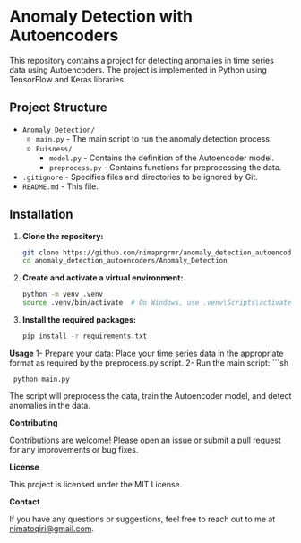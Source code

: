 # Anomaly Detection with Autoencoders

This repository contains a project for detecting anomalies in time series data using Autoencoders. The project is implemented in Python using TensorFlow and Keras libraries.

## Project Structure

- `Anomaly_Detection/`
  - `main.py` - The main script to run the anomaly detection process.
  - `Buisness/`
    - `model.py` - Contains the definition of the Autoencoder model.
    - `preprocess.py` - Contains functions for preprocessing the data.
- `.gitignore` - Specifies files and directories to be ignored by Git.
- `README.md` - This file.

## Installation

1. **Clone the repository:**

   ```sh
   git clone https://github.com/nimaprgrmr/anomaly_detection_autoencoders.git
   cd anomaly_detection_autoencoders/Anomaly_Detection

2. **Create and activate a virtual environment:**
   ```sh
   python -m venv .venv
   source .venv/bin/activate  # On Windows, use .venv\Scripts\activate
3. **Install the required packages:**
   ```sh
   pip install -r requirements.txt

**Usage**
   1- Prepare your data:
      Place your time series data in the appropriate format as required by the preprocess.py script.
   2- Run the main script:
    ```sh
    
     python main.py

The script will preprocess the data, train the Autoencoder model, and detect anomalies in the data.

**Contributing**
  
   Contributions are welcome! Please open an issue or submit a pull request for any improvements or bug fixes.

**License**

   This project is licensed under the MIT License.

**Contact**

   If you have any questions or suggestions, feel free to reach out to me at nimatoqiri@gmail.com.
